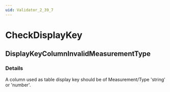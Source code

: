 ```yaml
---
uid: Validator_2_39_7
---
```


# CheckDisplayKey

## DisplayKeyColumnInvalidMeasurementType

<!-- Description, Properties, ... sections are auto-generated. -->
<!-- REPLACE ME AUTO-GENERATION -->

### Details

A column used as table display key should be of Measurement/Type 'string' or 'number'.

<!-- Uncomment to add example code -->
<!--### Example code-->
